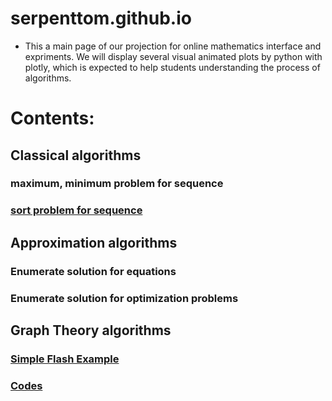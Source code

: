 # serpenttom.github.io

- This a main page of our projection for online mathematics interface and expriments. We will display several visual animated plots by python with plotly, which is expected to help students understanding the process of algorithms.


# Contents: 
## Classical algorithms 
### maximum, minimum problem for sequence
### [sort problem for sequence]( https://serpenttom.github.io/sort_plotly.html)

## Approximation algorithms
### Enumerate solution for equations
### Enumerate solution for optimization problems

## Graph Theory algorithms

### [Simple Flash Example]( https://github.com/serpenttom/serpenttom.github.io/blob/master/worm.html)
### [Codes]( https://github.com/serpenttom/serpenttom.github.io/blob/master/worm_trry.py)



